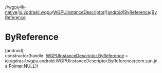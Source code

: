 //[wgpu4k-native](../../../../index.md)/[io.ygdrasil.wgpu](../../index.md)/[WGPUInstanceDescriptor](../index.md)/[[android]ByReference](index.md)/[ByReference](-by-reference.md)

# ByReference

[android]\
constructor(handle: [WGPUInstanceDescriptor.ByReference](../../../io.ygdrasil.wgpu.android/-w-g-p-u-instance-descriptor/-by-reference/index.md) = io.ygdrasil.wgpu.android.WGPUInstanceDescriptor.ByReference(com.sun.jna.Pointer.NULL))